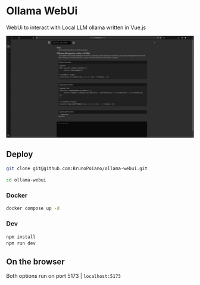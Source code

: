 
# Ollama WebUi
WebUi to interact with Local LLM ollama written in Vue.js

![Screenshot of the App.](/public/demo.png)

## Deploy

```bash
git clone git@github.com:BrunoPoiano/ollama-webui.git
```
```bash
cd ollama-webui
```

### Docker

```bash
docker compose up -d
```
### Dev

```bash
npm install
npm run dev
```

## On the browser
Both options run on port 5173 | `localhost:5173`
